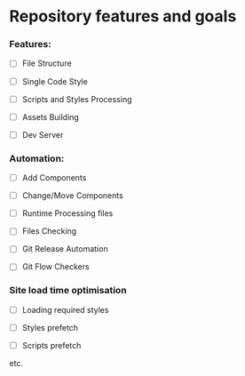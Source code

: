# Repository features and goals

### Features:

- [ ] File Structure

- [ ] Single Code Style

- [ ] Scripts and Styles Processing

- [ ] Assets Building 

- [ ] Dev Server



### Automation:

- [ ] Add Components

- [ ] Change/Move Components

- [ ] Runtime Processing files
  
- [ ] Files Checking 

- [ ] Git Release Automation

- [ ] Git Flow Checkers



### Site load time optimisation

- [ ] Loading required styles

- [ ] Styles prefetch

- [ ] Scripts prefetch

etc.






